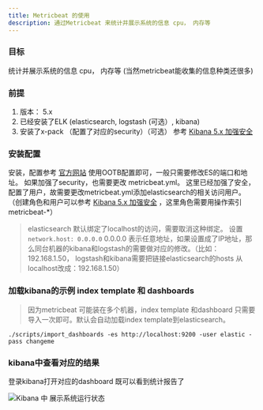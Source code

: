```yaml
---
title: Metricbeat 的使用
description: 通过Metricbeat 来统计并展示系统的信息 cpu， 内存等
---
```

### 目标
统计并展示系统的信息 cpu， 内存等 (当然metricbeat能收集的信息种类还很多)
### 前提
 1. 版本： 5.x
 2. 已经安装了ELK (elasticsearch, logstash (可选）, kibana)
 3. 安装了x-pack  （配置了对应的security）（可选） 参考 [Kibana 5.x 加强安全](http://blog.csdn.net/choelea/article/details/53841218)

### 安装配置
安装，配置参考  [官方网站](https://www.elastic.co/guide/en/beats/metricbeat/current/metricbeat-installation.html)
使用OOTB配置即可，一般只需要修改ES的端口和地址。 如果加强了security，也需要更改 metricbeat.yml。 这里已经加强了安全，配置了用户，故需要更改metricbeat.yml添加elasticsearch的相关访问用户。
（创建角色和用户可以参考 [Kibana 5.x 加强安全](http://blog.csdn.net/choelea/article/details/53841218) ，这里角色需要用操作索引metricbeat-*）
> elasticsearch 默认绑定了localhost的访问，需要取消这种绑定。 设置`network.host: 0.0.0.0` 0.0.0.0 表示任意地址，如果设置成了IP地址，那么同台机器的kibana和logstash的需要做对应的修改。（比如：192.168.1.50， logstash和kibana需要把链接elasticsearch的hosts 从localhost改成：192.168.1.50）

### 加载kibana的示例 index template 和 dashboards
> 因为metricbeat 可能装在多个机器，index template 和dashboard 只需要导入一次即可。默认会自动加载index template到elasticsearch。

```
./scripts/import_dashboards -es http://localhost:9200 -user elastic -pass changeme
```

### kibana中查看对应的结果

登录kibana打开对应的dashboard 既可以看到统计报告了

![Kibana 中 展示系统运行状态](http://img.blog.csdn.net/20170105173546550?watermark/2/text/aHR0cDovL2Jsb2cuY3Nkbi5uZXQvY2hvZWxlYQ==/font/5a6L5L2T/fontsize/400/fill/I0JBQkFCMA==/dissolve/70/gravity/SouthEast)

